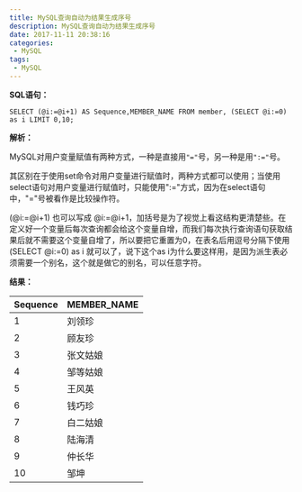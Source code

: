 ```yaml
---
title: MySQL查询自动为结果生成序号
description: MySQL查询自动为结果生成序号
date: 2017-11-11 20:38:16
categories:
 - MySQL
tags:
 - MySQL
---
```


**SQL语句：**   

```shell
SELECT (@i:=@i+1) AS Sequence,MEMBER_NAME FROM member, (SELECT @i:=0) as i LIMIT 0,10;
```

**解析：**

MySQL对用户变量赋值有两种方式，一种是直接用```"="```号，另一种是用```":="```号。

其区别在于使用set命令对用户变量进行赋值时，两种方式都可以使用；当使用select语句对用户变量进行赋值时，只能使用":="方式，因为在select语句中，"="号被看作是比较操作符。

(@i:=@i+1) 也可以写成 @i:=@i+1，加括号是为了视觉上看这结构更清楚些。在定义好一个变量后每次查询都会给这个变量自增，而我们每次执行查询语句获取结果后就不需要这个变量自增了，所以要把它重置为0，在表名后用逗号分隔下使用 (SELECT @i:=0) as i 就可以了，说下这个as i为什么要这样用，是因为派生表必须需要一个别名，这个就是做它的别名，可以任意字符。

**结果：**  

| Sequence | MEMBER_NAME |
| -------- | ----------- |
| 1        | 刘领珍      |
| 2        | 顾友珍      |
| 3        | 张文姑娘    |
| 4        | 邹等姑娘    |
| 5        | 王风英      |
| 6        | 钱巧珍      |
| 7        | 白二姑娘    |
| 8        | 陆海清      |
| 9        | 仲长华      |
| 10       | 邹坤        |

  